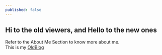 ```yaml
---
published: false
---
```

## Hi to the old viewers, and Hello to the new ones

Refer to the About Me Section to know more about me.  
This is my [OldBlog](nahiyabeevi.blogspot.com)

